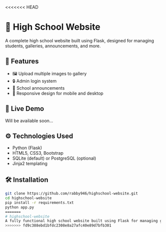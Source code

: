 <<<<<<< HEAD
# 🏫 High School Website

A complete high school website built using Flask, designed for managing students, galleries, announcements, and more.

## 🌟 Features

- 🖼️ Upload multiple images to gallery  
- 🔒 Admin login system  
- 📢 School announcements  
- 📄 Responsive design for mobile and desktop  

## 🚀 Live Demo

Will be available soon…

## ⚙️ Technologies Used

- Python (Flask)  
- HTML5, CSS3, Bootstrap  
- SQLite (default) or PostgreSQL (optional)  
- Jinja2 templating  

## 🛠️ Installation

```bash
git clone https://github.com/rabby946/highschool-website.git
cd highschool-website
pip install -r requirements.txt
python app.py
=======
# highschool-website
A fully functional high school website built using Flask for managing galleries, students, and announcements.
>>>>>>> fd9c388ebd1bfdc2308e8a27afc40e89d7bfb301
